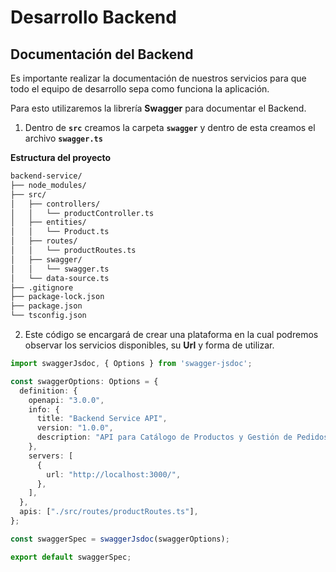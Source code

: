 # Desarrollo Backend

## Documentación del Backend

Es importante realizar la documentación de nuestros servicios para que todo el equipo de desarrollo sepa como funciona la aplicación.

Para esto utilizaremos la librería **Swagger** para documentar el Backend.

1. Dentro de **`src`** creamos la carpeta **`swagger`** y dentro de esta creamos el archivo **`swagger.ts`**

**Estructura del proyecto**
``` bash
backend-service/
├── node_modules/
├── src/
│   ├── controllers/
│   │   └── productController.ts
│   ├── entities/
│   │   └── Product.ts
│   ├── routes/
│   │   └── productRoutes.ts
│   ├── swagger/
│   │   └── swagger.ts
│   └── data-source.ts
├── .gitignore
├── package-lock.json
├── package.json
└── tsconfig.json
```

2. Este código se encargará de crear una plataforma en la cual podremos observar los servicios disponibles, su **Url** y forma de utilizar.

``` typescript
import swaggerJsdoc, { Options } from 'swagger-jsdoc';

const swaggerOptions: Options = {
  definition: {
    openapi: "3.0.0",
    info: {
      title: "Backend Service API",
      version: "1.0.0",
      description: "API para Catálogo de Productos y Gestión de Pedidos",
    },
    servers: [
      {
        url: "http://localhost:3000/",
      },
    ],
  },
  apis: ["./src/routes/productRoutes.ts"],
};

const swaggerSpec = swaggerJsdoc(swaggerOptions);

export default swaggerSpec;
```
